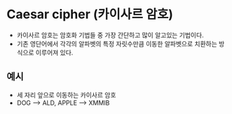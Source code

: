 # Caesar cipher (카이사르 암호)

- 카이사르 암호는 암호화 기법들 중 가장 간단하고 많이 알고있는 기법이다.
- 기존 영단어에서 각각의 알파벳의 특정 자릿수만큼 이동한 알파벳으로 치환하는 방식으로 이루어져 있다.

## 예시
- 세 자리 앞으로 이동하는 카이사르 암호
- DOG --> ALD, APPLE --> XMMIB

